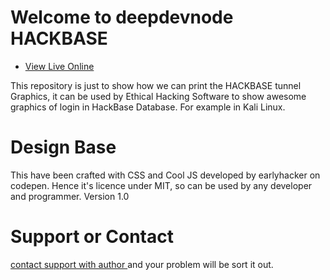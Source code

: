 # Welcome to deepdevnode HACKBASE

 * [ View Live Online ](https://deepdevnode.github.io/)

This repository is just to show how we can print the HACKBASE tunnel Graphics, it can be used by Ethical Hacking Software
to show awesome graphics of login in HackBase Database. For example in Kali Linux.

# Design Base
This have been crafted with CSS and Cool JS developed by earlyhacker on codepen. Hence it's licence under MIT, so can be used by any developer and programmer.
Version 1.0

# Support or Contact
 [contact support with author ](http://programwithcode.com/contact) and your problem will be sort it out.
